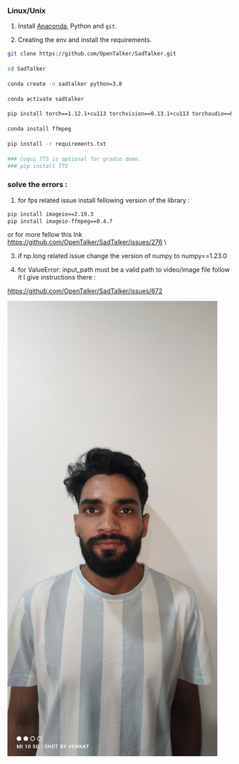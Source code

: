 
### Linux/Unix

1. Install [Anaconda](https://www.anaconda.com/), Python and `git`.

2. Creating the env and install the requirements.
  ```bash
  git clone https://github.com/OpenTalker/SadTalker.git

  cd SadTalker 

  conda create -n sadtalker python=3.8

  conda activate sadtalker

  pip install torch==1.12.1+cu113 torchvision==0.13.1+cu113 torchaudio==0.12.1 --extra-index-url https://download.pytorch.org/whl/cu113

  conda install ffmpeg

  pip install -r requirements.txt

  ### Coqui TTS is optional for gradio demo. 
  ### pip install TTS

  ```


### solve the errors : 

1. for fps related issue install fellowing version of the library :
```
pip install imageio==2.19.3
pip install imageio-ffmpeg==0.4.7 
```

or for more fellow this lnk 
https://github.com/OpenTalker/SadTalker/issues/276   \


3. if np.long related issue 
change the version of numpy to numpy==1.23.0 


4. for ValueError: input_path must be a valid path to video/image file
follow it I give instructions there : 

https://github.com/OpenTalker/SadTalker/issues/672



[![Watch the video](examples/source_image/ramveer.jpeg)](/examples/generated_video/ramveer.mp4)


